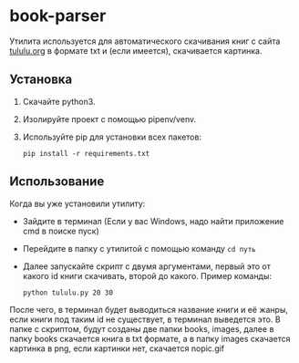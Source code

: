# book-parser

Утилита используется для автоматического скачивания книг с сайта [tululu.org](https://tululu.org) в формате txt и (если имеется), скачивается картинка.

## Установка
1. Скачайте python3.
1. Изолируйте проект с помощью pipenv/venv.
1. Используйте pip для установки всех пакетов:

    ```pip install -r requirements.txt```

## Использование

Когда вы уже установили утилиту: 
* Зайдите в терминал (Если у вас Windows, надо найти приложение cmd в поиске пуск) 
* Перейдите в папку с утилитой с помощью команду `cd путь`
* Далее запускайте скрипт с двумя аргументами, первый это от какого id книги скачивать, второй до какого. Пример команды:
    
    ```python tululu.py 20 30```

После чего, в терминал будет выводиться название книги и её жанры, если книги под таким id не существует, в терминал выведется это. В папке с скриптом, будут созданы две папки books, images, далее в папку books скачается книга в txt формате, а в папку images скачается картинка в png, если картинки нет, скачается nopic.gif 
